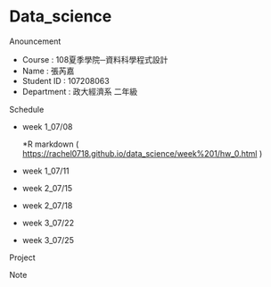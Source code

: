 # Data_science

Anouncement

 * Course : 108夏季學院─資料科學程式設計
 * Name : 張芮嘉
 * Student ID : 107208063
 * Department : 政大經濟系 二年級
 
Schedule

* week 1_07/08

  *R markdown ( https://rachel0718.github.io/data_science/week%201/hw_0.html )

* week 1_07/11
* week 2_07/15
* week 2_07/18
* week 3_07/22
* week 3_07/25

Project

Note
